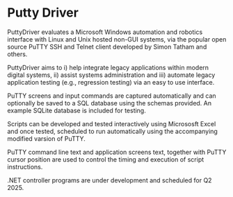 # Putty Driver
PuttyDriver evaluates a Microsoft Windows automation and robotics interface with Linux and Unix hosted non-GUI systems, via the popular open source PuTTY SSH and Telnet client developed by Simon Tatham and others. 

PuttyDriver aims to i) help integrate legacy applications within modern digital systems, ii) assist systems administration and iii) automate legacy application testing (e.g., regression testing) via an easy to use interface.

PuTTY screens and input commands are captured automatically and can optionally be saved to a SQL database using the schemas provided. An example SQLite database is included for testing.

Scripts can be developed and tested interactively using Micrososft Excel and once tested, scheduled to run automatically using the accompanying modified varsion of PuTTY.

PuTTY command line text and application screens text, together with PuTTY cursor position are used to control the timing and execution of script instructions.

.NET controller programs are under development and scheduled for Q2 2025.
